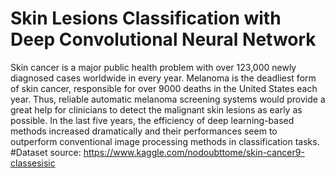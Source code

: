 # Skin Lesions Classification with Deep Convolutional Neural Network
Skin cancer is a major public health problem with over 123,000 newly diagnosed cases worldwide in every year. Melanoma is the deadliest form of skin cancer, responsible for over 9000 deaths in the United States each year. Thus, reliable automatic melanoma screening systems would provide a great help for clinicians to detect the malignant skin lesions as early as possible. In the last five years, the efficiency of deep learning-based methods increased dramatically and their performances seem to outperform conventional image processing methods in classification tasks.
#Dataset source: https://www.kaggle.com/nodoubttome/skin-cancer9-classesisic
